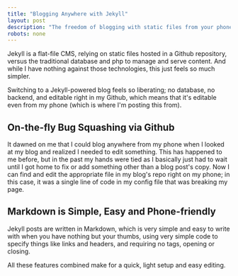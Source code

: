 ```yaml
---
title: "Blogging Anywhere with Jekyll"
layout: post
description: "The freedom of blogging with static files from your phone via Github."
robots: none
---
```


Jekyll is a flat-file CMS, relying on static files hosted in a Github repository, versus the traditional database and php to manage and serve content. And while I have nothing against those technologies, this just feels so much simpler.

Switching to a Jekyll-powered blog feels so liberating; no database, no backend, and editable right in my Github, which means that it's editable even from my phone (which is where I'm posting this from).

## On-the-fly Bug Squashing via Github

It dawned on me that I could blog anywhere from my phone when I looked at my blog and realized I needed to edit something. This has happened to me before, but in the past my hands were tied as I basically just had to wait until I got home to fix or add something other than a blog post's copy. Now I can find and edit the appropriate file in my blog's repo right on my phone; in this case, it was a single line of code in my config file that was breaking my page.

## Markdown is Simple, Easy and Phone-friendly

Jekyll posts are written in Markdown, which is very simple and easy to write with when you have nothing but your thumbs, using very simple code to specify things like links and headers, and requiring no tags, opening or closing.

All these features combined make for a quick, light setup and easy editing.
